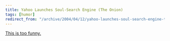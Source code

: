 ```yaml
---
title: Yahoo Launches Soul-Search Engine (The Onion)
tags: [humor]
redirect_from: "/archive/2004/04/12/yahoo-launches-soul-search-engine-the-onion.aspx/"
---
```


[This is too
funny.](http://www.theonion.com/news/index.php?issue=4014&n=1)

